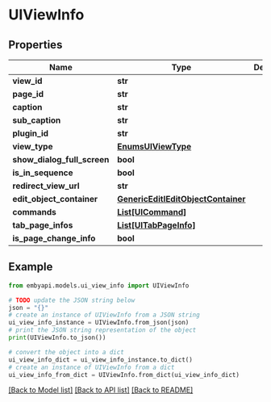 # UIViewInfo


## Properties

Name | Type | Description | Notes
------------ | ------------- | ------------- | -------------
**view_id** | **str** |  | [optional] 
**page_id** | **str** |  | [optional] 
**caption** | **str** |  | [optional] 
**sub_caption** | **str** |  | [optional] 
**plugin_id** | **str** |  | [optional] 
**view_type** | [**EnumsUIViewType**](EnumsUIViewType.md) |  | [optional] 
**show_dialog_full_screen** | **bool** |  | [optional] 
**is_in_sequence** | **bool** |  | [optional] 
**redirect_view_url** | **str** |  | [optional] 
**edit_object_container** | [**GenericEditIEditObjectContainer**](GenericEditIEditObjectContainer.md) |  | [optional] 
**commands** | [**List[UICommand]**](UICommand.md) |  | [optional] 
**tab_page_infos** | [**List[UITabPageInfo]**](UITabPageInfo.md) |  | [optional] 
**is_page_change_info** | **bool** |  | [optional] 

## Example

```python
from embyapi.models.ui_view_info import UIViewInfo

# TODO update the JSON string below
json = "{}"
# create an instance of UIViewInfo from a JSON string
ui_view_info_instance = UIViewInfo.from_json(json)
# print the JSON string representation of the object
print(UIViewInfo.to_json())

# convert the object into a dict
ui_view_info_dict = ui_view_info_instance.to_dict()
# create an instance of UIViewInfo from a dict
ui_view_info_from_dict = UIViewInfo.from_dict(ui_view_info_dict)
```
[[Back to Model list]](../README.md#documentation-for-models) [[Back to API list]](../README.md#documentation-for-api-endpoints) [[Back to README]](../README.md)


